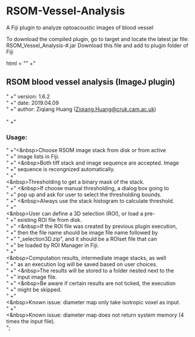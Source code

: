 # RSOM-Vessel-Analysis
A Fiji plugin to analyze optoacoustic images of blood vessel

To download the compiled plugin, go to target and locate the latest jar file:
RSOM_Vessel_Analysis-#.jar
Download this file and add to plugin folder of Fiji


html = "<html>"
				 +"<h2>RSOM blood vessel analysis (ImageJ plugin)</h2>"
				 +" version: 1.6.2<br>"
				 +" date: 2019.04.09<br>"
				 +" author: Ziqiang Huang (Ziqiang.Huang@cruk.cam.ac.uk)<br><br>"
				 +"<h3>Usage:</h3>"
				 +"<&nbsp>Choose RSOM image stack from disk or from active<br>"
				 +" image lists in Fiji.<br>"
				 +" <&nbsp>Both tiff stack and image sequence are accepted. Image<br>"
				 +" sequence is recongnized automatically.<br>"
				 +"<br><&nbsp>Thresholding to get a binary mask of the stack.<br>"
				 +" <&nbsp>If choose manual thresholding, a dialog box going to<br>"
				 +" pop up and ask for user to select the thresholding bounds.<br>"
				 +" <&nbsp>Always use the stack histogram to calculate threshold.<br>"
				 +"<br><&nbsp>User can define a 3D selection (ROI), or load a pre-<br>"
				 +" existing ROI file from disk.<br>"
				 +" <&nbsp>If the ROI file was created by previous plugin execution,<br>"
				 +" then the file name should be image file name followed by<br>"
				 +" \"_selection3D.zip\", and it should be a ROIset file that can<br>"
				 +" be loaded by ROI Manager in Fiji.<br>"
				 +"<br><&nbsp>Computation results, intermediate image stacks, as well<br>"
				 +" as an execution log will be saved based on user choices.<br>"
				 +" <&nbsp>The results will be stored to a folder nested next to the<br>"
				 +" input image file.<br>"
				 +" <&nbsp>Be aware if certain results are not ticked, the execution<br>"
				 +" might be skipped.<br>"
				 +"<br><&nbsp>Known issue: diameter map only take isotropic voxel as input.<br>"
				 +"<br><&nbsp>Known issue: diameter map does not return system memory (4 times the input file).<br>";
